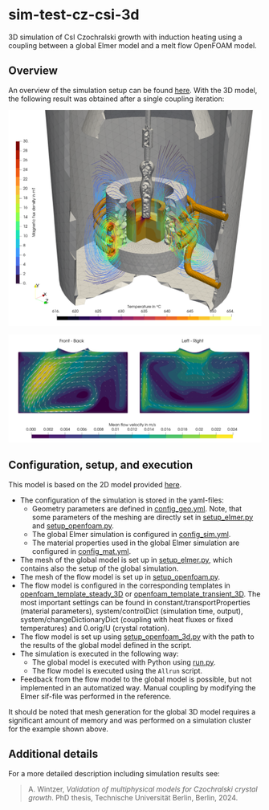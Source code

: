 # sim-test-cz-csi-3d
3D simulation of CsI Czochralski growth with induction heating using a coupling between a global Elmer model and a melt flow OpenFOAM model.

## Overview

An overview of the simulation setup can be found [here](../csi-induction_2D/figures/setup.png).  With the 3D model, the following result was obtained after a single coupling iteration:

![result-3D-simulation-T-EM](figures/l=87mm_T-control.png)

![result-3D-simulation-flow](figures/l=87mm_flow.png)


## Configuration, setup, and execution

This model is based on the 2D model provided [here](../csi-induction_2D).

- The configuration of the simulation is stored in the yaml-files:
  - Geometry parameters are defined in [config_geo.yml](config_geo.yml). Note, that some parameters of the meshing are directly set in [setup_elmer.py](setup_elmer.py) and [setup_openfoam.py](setup_openfoam.py).
  - The global Elmer simulation is configured in [config_sim.yml](config_sim.yml).
  - The material properties used in the global Elmer simulation are configured in [config_mat.yml](config_mat.yml).
- The mesh of the global model is set up in [setup_elmer.py](setup_elmer.py), which contains also the setup of the global simulation.
- The mesh of the flow model is set up in [setup_openfoam.py](setup_openfoam.py).
- The flow model is configured in the corresponding templates in [openfoam_template_steady_3D](openfoam_template_steady_3D) or [openfoam_template_transient_3D](openfoam_template_transient_3D). The most important settings can be found in constant/transportProperties (material parameters), system/controlDict (simulation time, output), system/changeDictionaryDict (coupling with heat fluxes or fixed temperatures) and 0.orig/U (crystal rotation).
- The flow model is set up using [setup_openfoam_3d.py](setup_openfoam_3d.py) with the path to the results of the global model defined in the script.
- The simulation is executed in the following way:
  - The global model is executed with Python using [run.py](run.py).
  - The flow model is executed using the `Allrun` script.
- Feedback from the flow model to the global model is possible, but not implemented in an automatized way. Manual coupling by modifying the Elmer sif-file was performed in the reference.

It should be noted that mesh generation for the global 3D model requires a significant amount of memory and was performed on a simulation cluster for the example shown above.

## Additional details

For a more detailed description including simulation results see:

> A. Wintzer, *Validation of multiphysical models for Czochralski crystal growth*. PhD thesis, Technische Universität Berlin, Berlin, 2024.

